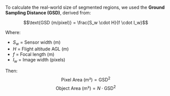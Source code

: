 <script src="https://polyfill.io/v3/polyfill.min.js?features=es6"></script>
<script id="MathJax-script" async src="https://cdn.jsdelivr.net/npm/mathjax@3/es5/tex-mml-chtml.js"></script>

To calculate the real-world size of segmented regions, we used the **Ground Sampling Distance (GSD)**, derived from:

$$\text{GSD (m/pixel)} = \frac{S_w \cdot H}{f \cdot I_w}$$

Where:
- $S_w$ = Sensor width (m)
- $H$ = Flight altitude AGL (m)  
- $f$ = Focal length (m)
- $I_w$ = Image width (pixels)

Then:
$$\text{Pixel Area (m²)} = \text{GSD}^2$$
$$\text{Object Area (m²)} = N \cdot \text{GSD}^2$$
